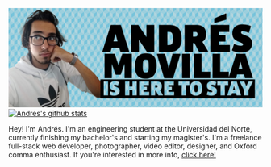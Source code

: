 [![](https://raw.githubusercontent.com/andremov/andremov/master/splash.png)](https://andremov.github.io/)
[![Andres's github stats](https://github-readme-stats.vercel.app/api?username=andremov)](https://github.com/andremov/github-readme-stats)

Hey! I'm Andrés. I'm an engineering student at the Universidad del Norte, currently finishing my bachelor's and starting my magister's. I'm a freelance full-stack web developer, photographer, video editor, designer, and Oxford comma enthusiast. If you're interested in more info, [click here!](https://andremov.github.io/)

<!--

- 🔭 I’m currently working on ...
- 🌱 I’m currently learning ...
- 👯 I’m looking to collaborate on ...
- 🤔 I’m looking for help with ...
- 💬 Ask me about ...
- 📫 How to reach me: ...
- 😄 Pronouns: ...
- ⚡ Fun fact: ...
-->
